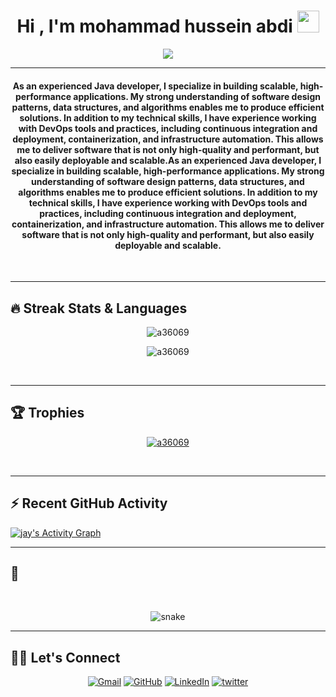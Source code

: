 

<h1 align="center">Hi , I'm mohammad hussein abdi <img src="https://media.giphy.com/media/hvRJCLFzcasrR4ia7z/giphy.gif" width="35"></h1>
<p align="center">
  <a href="https://github.com/a36069"><img src="https://readme-typing-svg.herokuapp.com?lines=Software+Engineer%20%20Enthusiast;Always%20learning%20new%20things&center=true&width=500&height=50"></a>
</p>
<hr/>


<h4 align="center">

As an experienced Java developer, I specialize in building scalable, high-performance applications. My strong understanding of software design patterns, data structures, and algorithms enables me to produce efficient solutions. In addition to my technical skills, I have experience working with DevOps tools and practices, including continuous integration and deployment, containerization, and infrastructure automation. This allows me to deliver software that is not only high-quality and performant, but also easily deployable and scalable.As an experienced Java developer, I specialize in building scalable, high-performance applications. My strong understanding of software design patterns, data structures, and algorithms enables me to produce efficient solutions. In addition to my technical skills, I have experience working with DevOps tools and practices, including continuous integration and deployment, containerization, and infrastructure automation. This allows me to deliver software that is not only high-quality and performant, but also easily deployable and scalable.

</h4>
<br>
<!--<div align="center">
  <a href="https://open.spotify.com/user/6s6pbtefezpookh8gwnkko15v">
    <img src="https://readme-spotify-tingz.vercel.app/api/now-playing">
  </a>
</div> -->
<hr/> 

## 🔥 Streak Stats & Languages
<p align="center"><img src="https://github-readme-streak-stats.herokuapp.com/?user=a36069&theme=algolia" alt="a36069" /></p>
<p align="center"><img src="https://github-readme-stats.vercel.app/api/top-langs/?username=a36069&theme=algolia&layout=compact" alt="a36069" /></p>

<br>
<hr/>

## 🏆 Trophies
<p align="center"> <a href="https://github.com/a36069"><img
      src="https://github-profile-trophy.vercel.app/?username=a36069&row=1&column=3&theme=algolia" alt="a36069" /></a>  </p>

<!-- algolia -->
<br>
<hr/>

## ⚡ Recent GitHub Activity
<a href="https://github.com/a36069"><img alt="jay's Activity Graph" src="https://activity-graph.herokuapp.com/graph?username=a36069&custom_title=Jay's%20Contribution%20Graph&theme=react-dark" /></a>


<hr/>

## 🐍
  <br>
  <p align="center">
  <img src="https://raw.githubusercontent.com/a36069/a36069/output/github-contribution-grid-snake-dark.svg" alt="snake"></center>
</p>

<hr/>

## 🙋‍♀️ Let's Connect
<p align="center">
  <!-- <a href=""><img src="https://img.icons8.com/bubbles/50/000000/web.png" alt="Website"/></a> -->
	<a href="mailto:mohammadabdideveloper@gmail.com"><img src="https://img.icons8.com/bubbles/50/000000/gmail.png" title='Gmail' alt="Gmail"/></a>
	<a href="https://github.com/a36069"><img src="https://img.icons8.com/bubbles/50/000000/github.png" title='GitHub' alt="GitHub"/></a>
	<a href="https://linkedin.com/in/mohammad-hussein-abdipour"><img src="https://img.icons8.com/bubbles/50/000000/linkedin.png" title='LinkedIn' alt="LinkedIn"/></a>
	<a href="https://twitter.com/mohammadabdiDev"><img src="https://img.icons8.com/bubbles/50/000000/twitter-circled.png" title='Twitter' alt="twitter"/></a>
	
</p>

